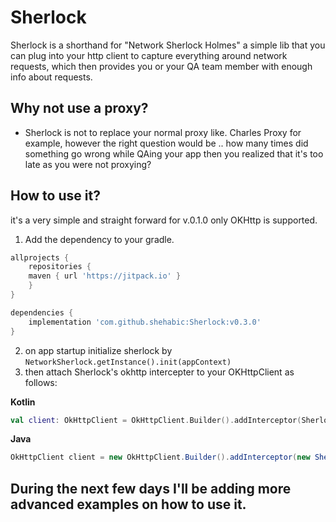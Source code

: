 # Sherlock
Sherlock is a shorthand for "Network Sherlock Holmes" a simple lib that you can plug into your http client to capture everything around network requests, which then provides you or your QA team member with enough info about requests.

## Why not use a proxy?
- Sherlock is not to replace your normal proxy like. Charles Proxy for example, however the right question would be .. how many times did something go wrong while QAing your app then you realized that it's too late as you were not proxying?
## How to use it?
it's a very simple and straight forward for v.0.1.0 only OKHttp is supported.
1. Add the dependency to your gradle.
```groovy
allprojects {
    repositories {
	maven { url 'https://jitpack.io' }
    }
}
```
```groovy
dependencies {
    implementation 'com.github.shehabic:Sherlock:v0.3.0'
}
```
2. on app startup initialize sherlock by ``` NetworkSherlock.getInstance().init(appContext) ```
3. then attach Sherlock's okhttp intercepter to your OKHttpClient as follows:

**Kotlin**
```kotlin
val client: OkHttpClient = OkHttpClient.Builder().addInterceptor(SherlockOkHttpInterceptor()).build()
```
**Java**
```java
OkHttpClient client = new OkHttpClient.Builder().addInterceptor(new SherlockOkHttpInterceptor()).build()
```
## During the next few days I'll be adding more advanced examples on how to use it. 

